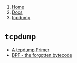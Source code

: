 <!-- -
Title: tcpdump
Description: Notes and links on tcpdump
First Published: 2013-11-19
Last Updated: 2014-05-24
- -->

<ol class="breadcrumb" itemprop="breadcrumb">
	<li><a href="/">Home</a></li>
	<li><a href="/docs/">Docs</a></li>
	<li><a href="/docs/tcpdump.html">tcpdump</a></li>
</ol>

`tcpdump`
=========

*   [A tcpdump Primer](http://www.danielmiessler.com/study/tcpdump/)
*   [BPF - the forgotten bytecode](http://blog.cloudflare.com/bpf-the-forgotten-bytecode)
